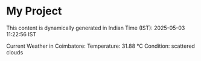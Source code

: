 # My Project

This content is dynamically generated in Indian Time (IST): 2025-05-03 11:22:56 IST


Current Weather in Coimbatore:
Temperature: 31.88 °C
Condition: scattered clouds
